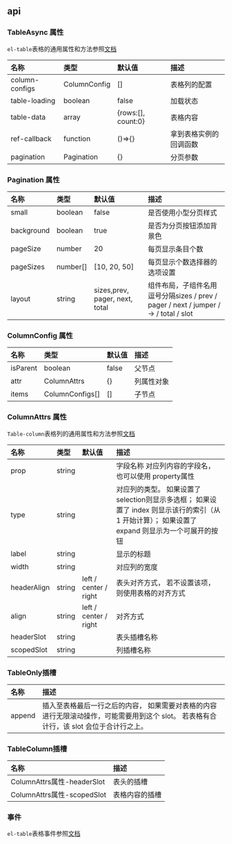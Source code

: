 ## api

### TableAsync 属性

`el-table`表格的通用属性和方法参照[文档](https://element-plus.org/zh-CN/component/table.html#table-%E5%B1%9E%E6%80%A7)

| 名称        | 类型       | 默认值 | 描述 |
| :--------- |:--------| :-----| :-----|
|  column-configs | ColumnConfig | [] | 表格列的配置 |
|  table-loading | boolean | false | 加载状态 |
|  table-data | array | {rows:[], count:0} | 表格内容 |
|  ref-callback | function | ()=>{} | 拿到表格实例的回调函数 |
|  pagination | Pagination |{} | 分页参数 |

### Pagination 属性

| 名称        | 类型       | 默认值 | 描述 |
| :--------- |:--------| :-----| :-----|
|  small  | boolean | false | 是否使用小型分页样式 |
|  background  | boolean | true | 是否为分页按钮添加背景色 |
|  pageSize  | number | 20 | 每页显示条目个数 |
|  pageSizes  | number[] | [10, 20, 50] | 每页显示个数选择器的选项设置 |
|  layout  | string | sizes,prev, pager, next,  total | 组件布局，子组件名用逗号分隔sizes / prev / pager / next / jumper / -> / total / slot |


### ColumnConfig 属性

| 名称        | 类型       | 默认值 | 描述 |
| :--------- |:--------| :-----| :-----|
|  isParent  | boolean | false | 父节点 |
|  attr | ColumnAttrs | {} | 列属性对象 |
|  items | ColumnConfigs[] | [] | 子节点 |

### ColumnAttrs 属性

`Table-column`表格列的通用属性和方法参照[文档](https://element-plus.org/zh-CN/component/table.html#table-column-%E5%B1%9E%E6%80%A7)

| 名称        | 类型       | 默认值 | 描述 |
| :--------- |:--------| :-----| :-----|
|  prop  | string |  | 字段名称 对应列内容的字段名， 也可以使用 property属性 |
|  type  | string |  | 对应列的类型。 如果设置了selection则显示多选框； 如果设置了 index 则显示该行的索引（从 1 开始计算）； 如果设置了 expand 则显示为一个可展开的按钮 |
|  label  | string |  | 显示的标题 |
|  width  | string |  | 对应列的宽度 |
|  headerAlign  | string | left / center / right | 表头对齐方式， 若不设置该项，则使用表格的对齐方式 |
|  align  | string | left / center / right | 对齐方式 |
|  headerSlot  | string |  | 表头插槽名称 |
|  scopedSlot  | string |  | 列插槽名称 |

### TableOnly插槽

| 名称        |  描述 |
| :--------- |:-----|
|  append | 插入至表格最后一行之后的内容， 如果需要对表格的内容进行无限滚动操作，可能需要用到这个 slot。 若表格有合计行，该 slot 会位于合计行之上。 | 

### TableColumn插槽

| 名称        |  描述 |
| :--------- |:-----|
|  ColumnAttrs属性-headerSlot | 表头的插槽| 
|  ColumnAttrs属性-scopedSlot | 表格内容的插槽| 

### 事件

`el-table`表格事件参照[文档](https://element-plus.org/zh-CN/component/table.html#table-%E4%BA%8B%E4%BB%B6)
